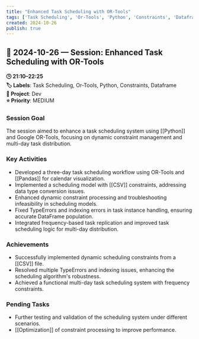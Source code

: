 ```yaml
---
title: "Enhanced Task Scheduling with OR-Tools"
tags: ['Task Scheduling', 'Or-Tools', 'Python', 'Constraints', 'Dataframe']
created: 2024-10-26
publish: true
---
```


## 📅 2024-10-26 — Session: Enhanced Task Scheduling with OR-Tools

**🕒 21:10–22:25**  
**🏷️ Labels**: Task Scheduling, Or-Tools, Python, Constraints, Dataframe  
**📂 Project**: Dev  
**⭐ Priority**: MEDIUM  


### Session Goal
The session aimed to enhance a task scheduling system using [[Python]] and Google OR-Tools, focusing on dynamic constraint management and multi-day task distribution.

### Key Activities
- Developed a three-day task scheduling workflow using OR-Tools and [[Pandas]] for calendar visualization.
- Implemented a scheduling model with [[CSV]] constraints, addressing data type conversion issues.
- Enhanced dynamic constraint processing and troubleshooting infeasibility in scheduling models.
- Fixed TypeErrors and indexing errors in task instance handling, ensuring accurate DataFrame population.
- Integrated frequency-based task replication and improved task scheduling logic for multi-day distribution.

### Achievements
- Successfully implemented dynamic scheduling constraints from a [[CSV]] file.
- Resolved multiple TypeErrors and indexing issues, enhancing the scheduling algorithm's robustness.
- Achieved a functional multi-day task scheduling system with frequency constraints.

### Pending Tasks
- Further testing and validation of the scheduling system under different scenarios.
- [[Optimization]] of constraint processing to improve performance.
